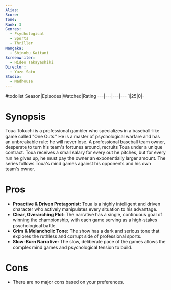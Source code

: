 ```yaml
---
Alias:
Score:
Tone: 
Rank: 3
Genres:
  - Psychological
  - Sports
  - Thriller
Mangaka:
  - Shinobu Kaitani
Screenwriter:
  - Hideo Takayashiki
Director:
  - Yuzo Sato
Studio:
  - Madhouse
---
```

#todolist
Season|Episodes|Watched|Rating
---|---|---|---
1|25|0|-

# Synopsis
Toua Tokuchi is a professional gambler who specializes in a baseball-like game called "One Outs." He is a master of psychological warfare and has an unbreakable rule: he will never lose. A professional baseball team owner, desperate to turn his team's fortunes around, recruits Toua under a unique contract. Toua receives a small salary for every out he pitches, but for every run he gives up, he must pay the owner an exponentially larger amount. The series follows Toua's mind games against his opponents and his own team's owner.

# Pros
- **Proactive & Driven Protagonist:** Toua is a highly intelligent and driven character who actively manipulates every situation to his advantage.
- **Clear, Overarching Plot:** The narrative has a single, continuous goal of winning the championship, with each game serving as a high-stakes psychological battle.
- **Grim & Melancholic Tone:** The show has a dark and serious tone that explores the ruthless and corrupt side of professional sports.
- **Slow-Burn Narrative:** The slow, deliberate pace of the games allows the complex mind games and psychological tension to build.

# Cons
- There are no major cons based on your preferences.